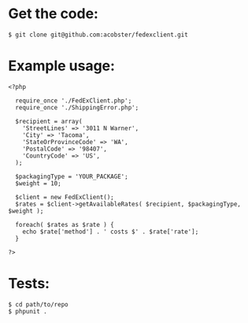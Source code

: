 Get the code:
=============

    $ git clone git@github.com:acobster/fedexclient.git

Example usage:
==============

    <?php

      require_once './FedExClient.php';
      require_once './ShippingError.php';

      $recipient = array(
        'StreetLines' => '3011 N Warner',
        'City' => 'Tacoma',
        'StateOrProvinceCode' => 'WA',
        'PostalCode' => '98407',
        'CountryCode' => 'US',
      );

      $packagingType = 'YOUR_PACKAGE';
      $weight = 10;

      $client = new FedExClient();
      $rates = $client->getAvailableRates( $recipient, $packagingType, $weight );

      foreach( $rates as $rate ) {
        echo $rate['method'] . ' costs $' . $rate['rate'];
      }

    ?>

Tests:
======

    $ cd path/to/repo
    $ phpunit .
